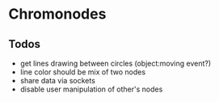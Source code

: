 # Chromonodes

## Todos

- get lines drawing between circles (object:moving event?)
- line color should be mix of two nodes
- share data via sockets
- disable user manipulation of other's nodes
